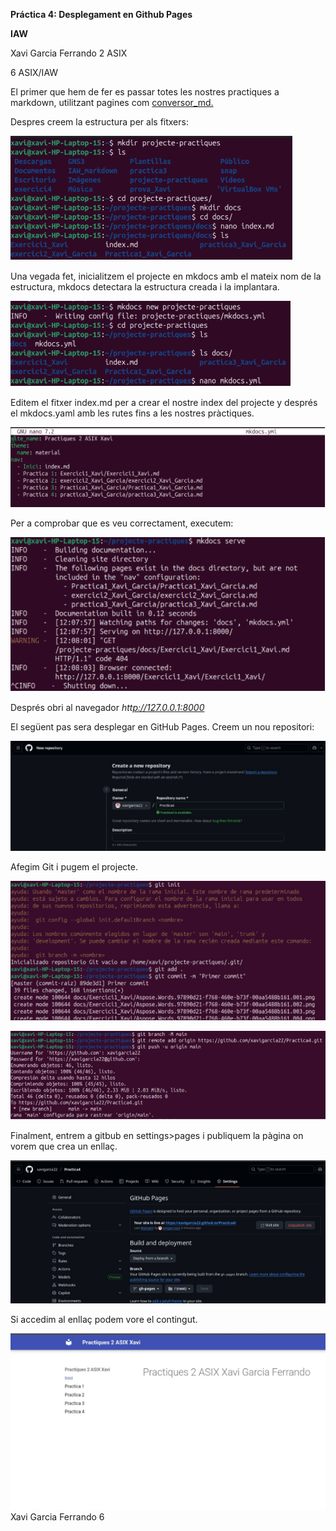 ﻿**Práctica 4: Desplegament en Github Pages**

**IAW**

Xavi Garcia Ferrando 2 ASIX

6 ASIX/IAW

El primer que hem de fer es passar totes les nostres practiques a markdown, utilitzant pagines com [conversor_md.](https://products.aspose.app/words/es/conversion/pdf-to-md)

Despres creem la estructura per als fitxers:

![](Aspose.Words.dd2989cc-bd87-45ef-bc6f-675c303f0ad4.001.png)

Una vegada fet, inicialitzem el projecte en mkdocs amb el mateix nom de la estructura, mkdocs detectara la estructura creada i la implantara.

![](Aspose.Words.dd2989cc-bd87-45ef-bc6f-675c303f0ad4.002.png)

Editem el fitxer index.md per a crear el nostre index del projecte y després el mkdocs.yaml amb les rutes fins a les nostres pràctiques.

![](Aspose.Words.dd2989cc-bd87-45ef-bc6f-675c303f0ad4.003.png)

Per a comprobar que es veu correctament, executem:

![](Aspose.Words.dd2989cc-bd87-45ef-bc6f-675c303f0ad4.004.png)

Després obri al navegador *htt[*p://127.0.0.1:8000*](http://127.0.0.1:8000/)*

El següent pas sera desplegar en GitHub Pages. Creem un nou repositori: 

![](Aspose.Words.dd2989cc-bd87-45ef-bc6f-675c303f0ad4.005.png)

Afegim Git i pugem el projecte.

![](Aspose.Words.dd2989cc-bd87-45ef-bc6f-675c303f0ad4.006.png)

![](Aspose.Words.dd2989cc-bd87-45ef-bc6f-675c303f0ad4.007.png)

Finalment, entrem a gitbub en settings>pages i publiquem la pàgina on vorem que crea un enllaç.

![](Aspose.Words.dd2989cc-bd87-45ef-bc6f-675c303f0ad4.008.png)

Si accedim al enllaç podem vore el contingut.

![](Aspose.Words.dd2989cc-bd87-45ef-bc6f-675c303f0ad4.009.png)
Xavi Garcia Ferrando                                                                                                                                     6

